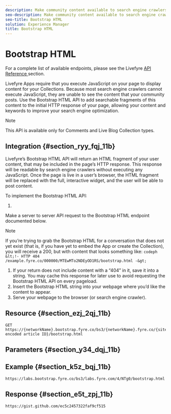 ```yaml
---
description: Make community content available to search engine crawlers.
seo-description: Make community content available to search engine crawlers.
seo-title: Bootstrap HTML
solution: Experience Manager
title: Bootstrap HTML
---
```


# Bootstrap HTML

For a complete list of available endpoints, please see the Livefyre [ API Reference ](http://livefyre-devhub-production.herokuapp.com/developers/api-reference/) section.

Livefyre Apps require that you execute JavaScript on your page to display content for your Collections. Because most search engine crawlers cannot execute JavaScript, they are unable to see the content that your community posts. Use the Bootstrap HTML API to add searchable fragments of this content to the initial HTTP response of your page, allowing your content and keywords to improve your search engine optimization.

>[!NOTE]
>
>This API is available only for Comments and Live Blog Collection types.
## Integration {#section_ryy_fqj_11b}

Livefyre’s Bootstrap HTML API will return an HTML fragment of your user content, that may be included in the page’s HTTP response. This response will be readable by search engine crawlers without executing any JavaScript. Once the page is live in a user’s browser, the HTML fragment will be replaced with the full, interactive widget, and the user will be able to post content.

To implement the Bootstrap HTML API:

   1.
   Make a server to server API request to the Bootstrap HTML endpoint documented below.
   
   >[!NOTE]
   >
   >If you’re trying to grab the Bootstrap HTML for a conversation that does not yet exist (that is, if you have yet to embed the App or create the Collection), you will receive a 200, but with content that looks something like: `codeph  &lt;!- HTTP 404 /example.fyre.co/000000/MTEwMTo2NDEyOD1RS/bootstrap.html -&gt;`
   >
   >
   
1. If your return does not include content with a “404” in it, save it into a string. You may cache this response for later use to avoid requesting the Bootstrap HTML API on every pageload.
1. Insert the Bootstrap HTML string into your webpage where you’d like the content to appear.
1. Serve your webpage to the browser (or search engine crawler).
## Resource {#section_ezj_2qj_11b}

```
GET https://{networkName}.bootstrap.fyre.co/bs3/{networkName}.fyre.co/{siteId}/{base64 encoded article ID}/bootstrap.html 

```
## Parameters {#section_y34_dqj_11b}

## Example {#section_k5z_bqj_11b}

```
https://labs.bootstrap.fyre.co/bs3/labs.fyre.com/4/NTg0/bootstrap.html 

```
## Response {#section_e5t_zpj_11b}

```
https://gist.github.com/ec5c2457322faf9cf515 

```
